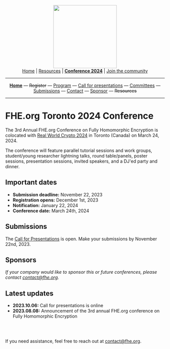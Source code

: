 <!-- Main header navigation -->
<p align="center">
  <img width="200" src="https://user-images.githubusercontent.com/5758427/180978488-db825482-5a58-4c7c-9589-c494a6f0be04.png"><br/>
  <a href="https://fhe-org.github.io">Home</a> | <a href="https://fhe-org.github.io/resources">Resources</a> | <b><a href="https://fhe-org.github.io/conferences/conference-2024/">Conference 2024</a></b> | <a href="https://fhe-org.github.io/community">Join the community</a>
</p>
<hr/>
<!-- /Main header navigation -->



<!-- Header conference 2024 links -->
<p align="center">
  <a href="https://fhe-org.github.io/conferences/conference-2024/"><b>Home</b></a>
  —
  <strike>Register</strike>
  —
  <a href="https://fhe-org.github.io/conferences/conference-2024/program">Program</a>
  —
  <a href="https://fhe-org.github.io/conferences/conference-2024/call-for-presentations"> Call for presentations</a>
  —
  <a href="https://fhe-org.github.io/conferences/conference-2024/committees">Committees</a>
  —
  <a href="https://easychair.org/conferences/?conf=fheorg2024" target="_blank">Submissions</a>
  —
  <a href="https://fhe-org.github.io/conferences/conference-2024/contact">Contact</a>
  —
  <a href="https://fhe-org.github.io/conferences/conference-2024/sponsor">Sponsor</a>
  —
  <strike>Resources</strike>
</p>
<hr/>
<!-- /Header conference 2024 links -->



# FHE.org Toronto 2024 Conference
The 3rd Annual FHE.org Conference on Fully Homomorphic Encryption is colocated with [Real World Crypto 2024](https://rwc.iacr.org/2024/colocated.php) in Toronto (Canada) on March 24, 2024.

The conference will feature parallel tutorial sessions and work groups, student/young researcher lightning talks, round table/panels, poster sessions, presentation sessions, invited speakers, and a DJ'ed party and dinner. 

## Important dates
- **Submission deadline:** November 22, 2023
- **Registration opens:** December 1st, 2023
- **Notification:** January 22, 2024
- **Conference date:** March 24th, 2024

## Submissions

The [Call for Presentations](https://fhe.org/conferences/conference-2024/call-for-presentations) is open. Make your submissions by November 22nd, 2023.

## Sponsors

*If your company would like to sponsor this or future conferences, please contact contact@fhe.org.*


## Latest updates
- **2023.10.06:** Call for presentations is online
- **2023.08.08:** Announcement of the 3rd annual FHE.org conference on Fully Homomorphic Encryption

<br><br>

If you need assistance, feel free to reach out at contact@fhe.org.


